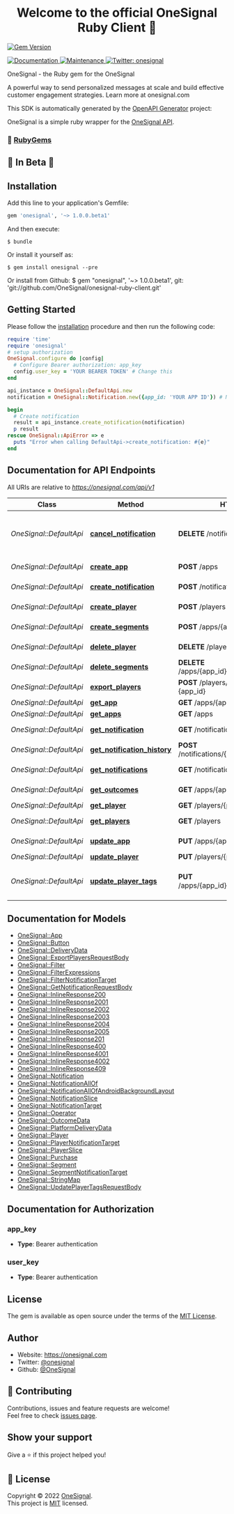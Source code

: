 <h1 align="center">Welcome to the official OneSignal Ruby Client 👋</h1>

[![Gem Version][rgb]][rgl]

<p>
  <a href="https://github.com/OneSignal/onesignal-ruby-client/blob/master/README.md" target="_blank">
    <img alt="Documentation" src="https://img.shields.io/badge/documentation-yes-brightgreen.svg" />
  </a>
  <a href="https://github.com/OneSignal/onesignal-ruby-client/graphs/commit-activity" target="_blank">
    <img alt="Maintenance" src="https://img.shields.io/badge/Maintained%3F-yes-green.svg" />
  </a>
  <a href="https://twitter.com/onesignal" target="_blank">
    <img alt="Twitter: onesignal" src="https://img.shields.io/twitter/follow/onesignal.svg?style=social" />
  </a>
</p>


OneSignal - the Ruby gem for the OneSignal

A powerful way to send personalized messages at scale and build effective customer engagement strategies. Learn more at onesignal.com

This SDK is automatically generated by the [OpenAPI Generator](https://openapi-generator.tech) project:

OneSignal is a simple ruby wrapper for the [OneSignal API][osa].

### 🖤 [RubyGems](https://rubygems.org/gems/onesignal)

## 🚧 In Beta 🚧

## Installation

Add this line to your application's Gemfile:

```ruby
gem 'onesignal', '~> 1.0.0.beta1'
```

And then execute:

    $ bundle

Or install it yourself as:

    $ gem install onesignal --pre

Or install from Github:
    $ gem "onesignal", '~> 1.0.0.beta1', git: 'git://github.com/OneSignal/onesignal-ruby-client.git'

## Getting Started

Please follow the [installation](#installation) procedure and then run the following code:

```ruby
require 'time'
require 'onesignal'
# setup authorization
OneSignal.configure do |config|
  # Configure Bearer authorization: app_key
  config.user_key = 'YOUR BEARER TOKEN' # Change this
end

api_instance = OneSignal::DefaultApi.new
notification = OneSignal::Notification.new({app_id: 'YOUR APP ID'}) # Notification

begin
  # Create notification
  result = api_instance.create_notification(notification)
  p result
rescue OneSignal::ApiError => e
  puts "Error when calling DefaultApi->create_notification: #{e}"
end
```

## Documentation for API Endpoints

All URIs are relative to *https://onesignal.com/api/v1*

Class | Method | HTTP request | Description
------------ | ------------- | ------------- | -------------
*OneSignal::DefaultApi* | [**cancel_notification**](docs/DefaultApi.md#cancel_notification) | **DELETE** /notifications/{notification_id} | Stop a scheduled or currently outgoing notification
*OneSignal::DefaultApi* | [**create_app**](docs/DefaultApi.md#create_app) | **POST** /apps | Create an app
*OneSignal::DefaultApi* | [**create_notification**](docs/DefaultApi.md#create_notification) | **POST** /notifications | Create notification
*OneSignal::DefaultApi* | [**create_player**](docs/DefaultApi.md#create_player) | **POST** /players | Add a device
*OneSignal::DefaultApi* | [**create_segments**](docs/DefaultApi.md#create_segments) | **POST** /apps/{app_id}/segments | Create Segments
*OneSignal::DefaultApi* | [**delete_player**](docs/DefaultApi.md#delete_player) | **DELETE** /players/{player_id} | Delete a user record
*OneSignal::DefaultApi* | [**delete_segments**](docs/DefaultApi.md#delete_segments) | **DELETE** /apps/{app_id}/segments/{segment_id} | Delete Segments
*OneSignal::DefaultApi* | [**export_players**](docs/DefaultApi.md#export_players) | **POST** /players/csv_export?app_id&#x3D;{app_id} | CSV export
*OneSignal::DefaultApi* | [**get_app**](docs/DefaultApi.md#get_app) | **GET** /apps/{app_id} | View an app
*OneSignal::DefaultApi* | [**get_apps**](docs/DefaultApi.md#get_apps) | **GET** /apps | View apps
*OneSignal::DefaultApi* | [**get_notification**](docs/DefaultApi.md#get_notification) | **GET** /notifications/{notification_id} | View notification
*OneSignal::DefaultApi* | [**get_notification_history**](docs/DefaultApi.md#get_notification_history) | **POST** /notifications/{notification_id}/history | Notification History
*OneSignal::DefaultApi* | [**get_notifications**](docs/DefaultApi.md#get_notifications) | **GET** /notifications | View notifications
*OneSignal::DefaultApi* | [**get_outcomes**](docs/DefaultApi.md#get_outcomes) | **GET** /apps/{app_id}/outcomes | View Outcomes
*OneSignal::DefaultApi* | [**get_player**](docs/DefaultApi.md#get_player) | **GET** /players/{player_id} | View device
*OneSignal::DefaultApi* | [**get_players**](docs/DefaultApi.md#get_players) | **GET** /players | View devices
*OneSignal::DefaultApi* | [**update_app**](docs/DefaultApi.md#update_app) | **PUT** /apps/{app_id} | Update an app
*OneSignal::DefaultApi* | [**update_player**](docs/DefaultApi.md#update_player) | **PUT** /players/{player_id} | Edit device
*OneSignal::DefaultApi* | [**update_player_tags**](docs/DefaultApi.md#update_player_tags) | **PUT** /apps/{app_id}/users/{external_user_id} | Edit tags with external user id


## Documentation for Models

 - [OneSignal::App](docs/App.md)
 - [OneSignal::Button](docs/Button.md)
 - [OneSignal::DeliveryData](docs/DeliveryData.md)
 - [OneSignal::ExportPlayersRequestBody](docs/ExportPlayersRequestBody.md)
 - [OneSignal::Filter](docs/Filter.md)
 - [OneSignal::FilterExpressions](docs/FilterExpressions.md)
 - [OneSignal::FilterNotificationTarget](docs/FilterNotificationTarget.md)
 - [OneSignal::GetNotificationRequestBody](docs/GetNotificationRequestBody.md)
 - [OneSignal::InlineResponse200](docs/InlineResponse200.md)
 - [OneSignal::InlineResponse2001](docs/InlineResponse2001.md)
 - [OneSignal::InlineResponse2002](docs/InlineResponse2002.md)
 - [OneSignal::InlineResponse2003](docs/InlineResponse2003.md)
 - [OneSignal::InlineResponse2004](docs/InlineResponse2004.md)
 - [OneSignal::InlineResponse2005](docs/InlineResponse2005.md)
 - [OneSignal::InlineResponse201](docs/InlineResponse201.md)
 - [OneSignal::InlineResponse400](docs/InlineResponse400.md)
 - [OneSignal::InlineResponse4001](docs/InlineResponse4001.md)
 - [OneSignal::InlineResponse4002](docs/InlineResponse4002.md)
 - [OneSignal::InlineResponse409](docs/InlineResponse409.md)
 - [OneSignal::Notification](docs/Notification.md)
 - [OneSignal::NotificationAllOf](docs/NotificationAllOf.md)
 - [OneSignal::NotificationAllOfAndroidBackgroundLayout](docs/NotificationAllOfAndroidBackgroundLayout.md)
 - [OneSignal::NotificationSlice](docs/NotificationSlice.md)
 - [OneSignal::NotificationTarget](docs/NotificationTarget.md)
 - [OneSignal::Operator](docs/Operator.md)
 - [OneSignal::OutcomeData](docs/OutcomeData.md)
 - [OneSignal::PlatformDeliveryData](docs/PlatformDeliveryData.md)
 - [OneSignal::Player](docs/Player.md)
 - [OneSignal::PlayerNotificationTarget](docs/PlayerNotificationTarget.md)
 - [OneSignal::PlayerSlice](docs/PlayerSlice.md)
 - [OneSignal::Purchase](docs/Purchase.md)
 - [OneSignal::Segment](docs/Segment.md)
 - [OneSignal::SegmentNotificationTarget](docs/SegmentNotificationTarget.md)
 - [OneSignal::StringMap](docs/StringMap.md)
 - [OneSignal::UpdatePlayerTagsRequestBody](docs/UpdatePlayerTagsRequestBody.md)


## Documentation for Authorization


### app_key

- **Type**: Bearer authentication

### user_key

- **Type**: Bearer authentication

## License

The gem is available as open source under the terms of the [MIT License][mit].

[rgb]: https://img.shields.io/gem/v/onesignal.svg
[rgl]: https://rubygems.org/gems/onesignal
[osa]: https://documentation.onesignal.com/reference/
[mit]: http://opensource.org/licenses/MIT

## Author

* Website: https://onesignal.com
* Twitter: [@onesignal](https://twitter.com/onesignal)
* Github: [@OneSignal](https://github.com/OneSignal)

## 🤝 Contributing

Contributions, issues and feature requests are welcome!<br />Feel free to check [issues page](https://github.com/OneSignal/onesignal-ruby-client/issues).

## Show your support

Give a ⭐️ if this project helped you!

## 📝 License

Copyright © 2022 [OneSignal](https://github.com/OneSignal).<br />
This project is [MIT](https://opensource.org/licenses/MIT) licensed.
